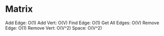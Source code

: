 # Matrix

Add Edge: O(1)
Add Vert: O(V)
Find Edge: O(1)
Get All Edges: O(V)
Remove Edge: O(1)
Remove Vert: O(V^2)
Space: O(V^2)